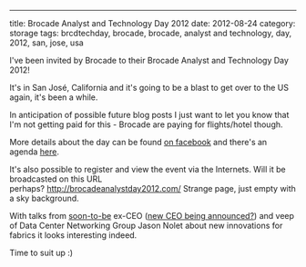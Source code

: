 ---
title: Brocade Analyst and Technology Day 2012
date: 2012-08-24
category: storage
tags: brcdtechday, brocade, brocade, analyst and technology, day, 2012, san, jose, usa

I've been invited by Brocade to their Brocade Analyst and Technology Day 2012!

It's in San José, California and it's going to be a blast to get over to the US again, it's been a while.

In anticipation of possible future blog posts I just want to let you know that I'm not getting paid for this - Brocade are paying for flights/hotel though.

More details about the day can be found [on facebook](https://www.facebook.com/events/467575053272733/ "Brocade Analyst and Technology Day") and there's an agenda [here](http://bit.ly/MhwDEw. "agenda").

It's also possible to register and view the event via the Internets. Will it be broadcasted on this URL perhaps? <http://brocadeanalystday2012.com/> Strange page, just empty with a sky background.

With talks from [soon-to-be](http://www.theregister.co.uk/2012/08/17/brocade_klayko_to_go/ "on el reg") ex-CEO ([new CEO being announced?](http://money.msn.com/top-stocks/post.aspx?post=f38b5073-95a8-4909-bf93-fa9c01a1b42a "on msn.com ...")) and veep of Data Center Networking Group Jason Nolet about new innovations for fabrics it looks interesting indeed.

Time to suit up :)
